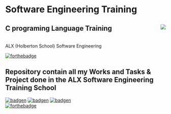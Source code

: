 # Software Engineering Training
## C programing Language Training <img align='right' src="https://cka.collectiva.in/Content/images/CourseImages/9.png">
</br>
ALX (Holberton School) Software Engineering <img align='right' rc="https://pbs.twimg.com/profile_images/1598046444467982352/zgotfroP_400x400.jpg">
</br>

[![forthebadge](https://forthebadge.com/images/badges/built-with-love.svg)](https://forthebadge.com)
## Repository contain all my Works and Tasks &amp; Project done in the ALX Software Engineering Training School

[![badgen](https://badgen.net/badge/icon/terminal?icon=terminal&label)](https://badgen.net)
[![badgen](https://badgen.net/badge/icon/git?icon=git&label)](https://badgen.ne)
[![badgen](https://badgen.net/badge/icon/git?icon=git&label)](https://badgen.ne)
</br>
[![forthebadge](https://forthebadge.com/images/badges/made-with-c.svg)](https://forthebadge.com)                                                                                     
